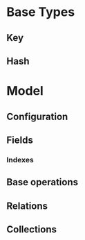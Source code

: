 # Base Types

## Key

## Hash

# Model

## Configuration

## Fields

### Indexes

## Base operations

## Relations

## Collections
